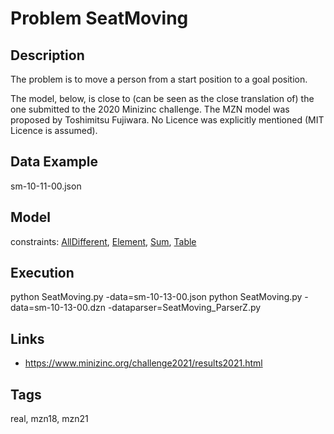 # Problem SeatMoving
## Description
The problem is to move a person from a start position to a goal position.

The model, below, is close to (can be seen as the close translation of) the one submitted to the 2020 Minizinc challenge.
The MZN model was proposed by Toshimitsu Fujiwara.
No Licence was explicitly mentioned (MIT Licence is assumed).

## Data Example
  sm-10-11-00.json

## Model
  constraints: [AllDifferent](http://pycsp.org/documentation/constraints/AllDifferent), [Element](http://pycsp.org/documentation/constraints/Element), [Sum](http://pycsp.org/documentation/constraints/Sum), [Table](http://pycsp.org/documentation/constraints/Table)

## Execution
  python SeatMoving.py -data=sm-10-13-00.json
  python SeatMoving.py -data=sm-10-13-00.dzn -dataparser=SeatMoving_ParserZ.py

## Links
  - https://www.minizinc.org/challenge2021/results2021.html

## Tags
  real, mzn18, mzn21
